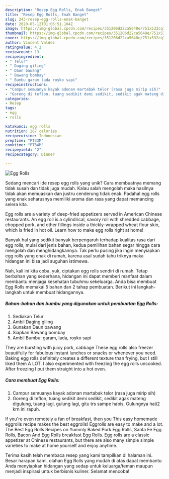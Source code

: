 ```yaml
---
description: "Resep Egg Rolls, Enak Banget"
title: "Resep Egg Rolls, Enak Banget"
slug: 243-resep-egg-rolls-enak-banget
date: 2020-05-12T01:05:51.104Z
image: https://img-global.cpcdn.com/recipes/351206d22ca5648e/751x532cq70/egg-rolls-foto-resep-utama.jpg
thumbnail: https://img-global.cpcdn.com/recipes/351206d22ca5648e/751x532cq70/egg-rolls-foto-resep-utama.jpg
cover: https://img-global.cpcdn.com/recipes/351206d22ca5648e/751x532cq70/egg-rolls-foto-resep-utama.jpg
author: Vincent Valdez
ratingvalue: 4.2
reviewcount: 13
recipeingredient:
- " Telur"
- " Daging giling"
- " Daun bawang"
- " Bawang bombay"
- " Bumbu garam lada royko sapi"
recipeinstructions:
- "Campur semuanya kayak adonan martabak telor (rasa juga mirip sih)"
- "Goreng di teflon, tuang sedikit demi sedikit, sedikit agak mateng digulung, tuang lagi, gulung lagi, gitu trs sampe habis. Gulungnya hati2 krn ini rapuh."
categories:
- Resep
tags:
- egg
- rolls

katakunci: egg rolls 
nutrition: 267 calories
recipecuisine: Indonesian
preptime: "PT33M"
cooktime: "PT34M"
recipeyield: "2"
recipecategory: Dinner

---
```



![Egg Rolls](https://img-global.cpcdn.com/recipes/351206d22ca5648e/751x532cq70/egg-rolls-foto-resep-utama.jpg)

Sedang mencari ide resep egg rolls yang unik? Cara membuatnya memang tidak susah dan tidak juga mudah. Kalau salah mengolah maka hasilnya tidak akan memuaskan dan justru cenderung tidak enak. Padahal egg rolls yang enak seharusnya memiliki aroma dan rasa yang dapat memancing selera kita.

Egg rolls are a variety of deep-fried appetizers served in American Chinese restaurants. An egg roll is a cylindrical, savory roll with shredded cabbage, chopped pork, and other fillings inside a thickly-wrapped wheat flour skin, which is fried in hot oil. Learn how to make egg rolls right at home!

Banyak hal yang sedikit banyak berpengaruh terhadap kualitas rasa dari egg rolls, mulai dari jenis bahan, kedua pemilihan bahan segar hingga cara mengolah dan menghidangkannya. Tak perlu pusing jika ingin menyiapkan egg rolls yang enak di rumah, karena asal sudah tahu triknya maka hidangan ini bisa jadi suguhan istimewa.


Nah, kali ini kita coba, yuk, ciptakan egg rolls sendiri di rumah. Tetap berbahan yang sederhana, hidangan ini dapat memberi manfaat dalam membantu menjaga kesehatan tubuhmu sekeluarga. Anda bisa membuat Egg Rolls memakai 5 bahan dan 2 tahap pembuatan. Berikut ini langkah-langkah untuk membuat hidangannya.

<!--inarticleads1-->

##### Bahan-bahan dan bumbu yang digunakan untuk pembuatan Egg Rolls:

1. Sediakan  Telur
1. Ambil  Daging giling
1. Gunakan  Daun bawang
1. Siapkan  Bawang bombay
1. Ambil  Bumbu: garam, lada, royko sapi


They are bursting with juicy pork, cabbage These egg rolls also freezer beautifully for fabulous instant lunches or snacks or whenever you need. Baking egg rolls definitely creates a different texture than frying, but I still liked them A LOT. I also experimented with freezing the egg rolls uncooked. After freezing I put them straight into a hot oven. 

<!--inarticleads2-->

##### Cara membuat Egg Rolls:

1. Campur semuanya kayak adonan martabak telor (rasa juga mirip sih)
1. Goreng di teflon, tuang sedikit demi sedikit, sedikit agak mateng digulung, tuang lagi, gulung lagi, gitu trs sampe habis. Gulungnya hati2 krn ini rapuh.


If you&#39;re even remotely a fan of breakfast, then you This easy homemade eggrolls recipe makes the best eggrolls! Eggrolls are easy to make and a lot. The Best Egg Rolls Recipes on Yummly Baked Pork Egg Rolls, Santa Fe Egg Rolls, Bacon And Egg Rolls breakfast Egg Rolls. Egg rolls are a classic appetizer at Chinese restaurants, but there are also many simple simple varieties to make at home yourself and enjoy anytime. 

Terima kasih telah membaca resep yang kami tampilkan di halaman ini. Besar harapan kami, olahan Egg Rolls yang mudah di atas dapat membantu Anda menyiapkan hidangan yang sedap untuk keluarga/teman maupun menjadi inspirasi untuk berbisnis kuliner. Selamat mencoba!
